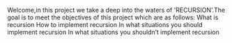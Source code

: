 Welcome,in this project we take a deep into the waters of 'RECURSION'.The goal is to meet the  objectives of this project which are as follows:
What is recursion
How to implement recursion
In what situations you should implement recursion
In what situations you shouldn’t implement recursion

